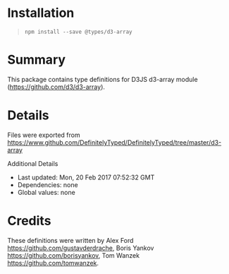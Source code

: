 # Installation
> `npm install --save @types/d3-array`

# Summary
This package contains type definitions for D3JS d3-array module (https://github.com/d3/d3-array).

# Details
Files were exported from https://www.github.com/DefinitelyTyped/DefinitelyTyped/tree/master/d3-array

Additional Details
 * Last updated: Mon, 20 Feb 2017 07:52:32 GMT
 * Dependencies: none
 * Global values: none

# Credits
These definitions were written by Alex Ford <https://github.com/gustavderdrache>, Boris Yankov <https://github.com/borisyankov>, Tom Wanzek <https://github.com/tomwanzek>.
